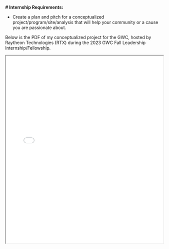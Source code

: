 **# Internship Requirements:**
  - Create a plan and pitch for a conceptualized project/program/site/analysis that will help your community or a cause you are passionate about.

Below is the PDF of my conceptualized project for the GWC, hosted by Raytheon Technologies (RTX) during the 2023 GWC Fall Leadership Internship/Fellowship.


<iframe src="/pitch.pdf" width="100%" height="600px"></iframe>
